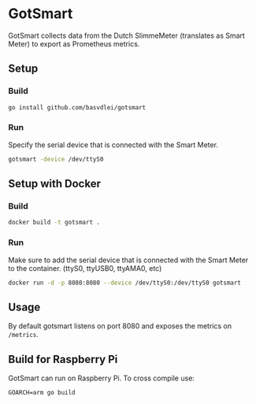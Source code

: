 GotSmart
========

GotSmart collects data from the Dutch SlimmeMeter (translates as Smart Meter)
to export as Prometheus metrics.

Setup
-----

### Build

```sh
go install github.com/basvdlei/gotsmart
```

### Run

Specify the serial device that is connected with the Smart Meter.

```sh
gotsmart -device /dev/ttyS0
```

Setup with Docker
-----------------

### Build

```sh
docker build -t gotsmart .
```

### Run

Make sure to add the serial device that is connected with the Smart Meter to
the container. (ttyS0, ttyUSB0, ttyAMA0, etc)

```sh
docker run -d -p 8080:8080 --device /dev/ttyS0:/dev/ttyS0 gotsmart
```

Usage
-----

By default gotsmart listens on port 8080 and exposes the metrics on `/metrics`.


Build for Raspberry Pi
----------------------

GotSmart can run on Raspberry Pi. To cross compile use:

```
GOARCH=arm go build
```
